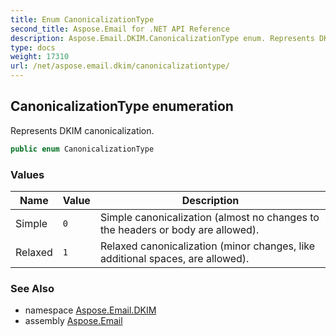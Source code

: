 ```yaml
---
title: Enum CanonicalizationType
second_title: Aspose.Email for .NET API Reference
description: Aspose.Email.DKIM.CanonicalizationType enum. Represents DKIM canonicalization
type: docs
weight: 17310
url: /net/aspose.email.dkim/canonicalizationtype/
---
```

## CanonicalizationType enumeration

Represents DKIM canonicalization.

```csharp
public enum CanonicalizationType
```

### Values

| Name | Value | Description |
| --- | --- | --- |
| Simple | `0` | Simple canonicalization (almost no changes to the headers or body are allowed). |
| Relaxed | `1` | Relaxed canonicalization (minor changes, like additional spaces, are allowed). |

### See Also

* namespace [Aspose.Email.DKIM](../../aspose.email.dkim/)
* assembly [Aspose.Email](../../)


